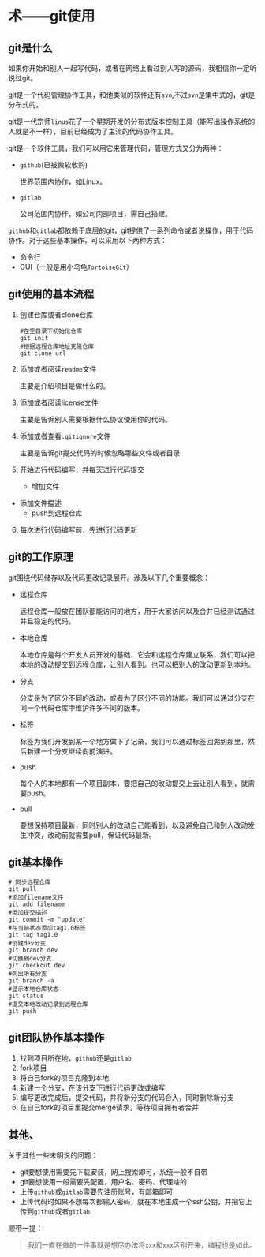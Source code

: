 # 术——git使用

## git是什么

如果你开始和别人一起写代码，或者在网络上看过别人写的源码，我相信你一定听说过git。

git是一个代码管理协作工具，和他类似的软件还有`svn`,不过`svn`是集中式的，git是分布式的。

git是一代宗师`linus`花了一个星期开发的分布式版本控制工具（能写出操作系统的人就是不一样），目前已经成为了主流的代码协作工具。

git是一个软件工具，我们可以用它来管理代码，管理方式又分为两种：

- `github`(已被微软收购)

  世界范围内协作，如Linux。

- `gitlab`

  公司范围内协作，如公司内部项目，需自己搭建。

`github`和`gitlab`都依赖于底层的git，git提供了一系列命令或者说操作，用于代码协作。对于这些基本操作，可以采用以下两种方式：

- 命令行
- GUI（一般是用小乌龟`TortoiseGit`）

## git使用的基本流程

1. 创建仓库或者clone仓库

   ```shell
   #在空目录下初始化仓库
   git init
   #根据远程仓库地址克隆仓库
   git clone url
   ```

2. 添加或者阅读`readme`文件

   主要是介绍项目是做什么的。

3. 添加或者阅读license文件

   主要是告诉别人需要根据什么协议使用你的代码。

4. 添加或者查看`.gitignore`文件

   主要是告诉git提交代码的时候忽略哪些文件或者目录

5. 开始进行代码编写，并每天进行代码提交

   - 增加文件
- 添加文件描述
   - push到远程仓库

6. 每次进行代码编写前，先进行代码更新

## git的工作原理

git围绕代码储存以及代码更改记录展开。涉及以下几个重要概念：

- 远程仓库

  远程仓库一般放在团队都能访问的地方，用于大家访问以及合并已经测试通过并且稳定的代码。

- 本地仓库

  本地仓库是每个开发人员开发的基础，它会和远程仓库建立联系，我们可以把本地的改动提交到远程仓库，让别人看到。也可以把别人的改动更新到本地。

- 分支

  分支是为了区分不同的改动，或者为了区分不同的功能。我们可以通过分支在同一个代码仓库中维护许多不同的版本。

- 标签

  标签为我们开发到某一个地方做下了记录，我们可以通过标签回溯到那里，然后新建一个分支继续向前演进。

- push

  每个人的本地都有一个项目副本，要把自己的改动提交上去让别人看到，就需要push。

- pull

  要想保持项目最新，同时别人的改动自己能看到，以及避免自己和别人改动发生冲突，改动前就需要pull，保证代码最新。

## git基本操作

```shell
# 同步远程仓库
git pull
#添加filename文件
git add filename
#添加提交描述
git commit -m "update"
#在当前状态添加tag1.0标签
git tag tag1.0
#创建dev分支
git branch dev
#切换到dev分支
git checkout dev
#列出所有分支
git branch -a
#显示本地仓库状态
git status
#提交本地改动记录到远程仓库
git push
```



## git团队协作基本操作

1. 找到项目所在地，`github`还是`gitlab`
2. fork项目
3. 将自己fork的项目克隆到本地
4. 新建一个分支，在该分支下进行代码更改或编写
5. 编写更改完成后，提交代码，并将新分支的代码合入，同时删除新分支
6. 在自己fork的项目里提交merge请求，等待项目拥有者合并

## 其他、

关于其他一些未明说的问题：

- git要想使用需要先下载安装，网上搜索即可，系统一般不自带
- git要想使用一般需要先配置，用户名、密码、代理啥的
- 上传`github`或`gitlab`需要先注册账号，有邮箱即可
- 上传代码时如果不想每次都输入密码，就在本地生成一个ssh公钥，并把它上传到`github`或者`gitlab`

顺带一提：

> 我们一直在做的一件事就是想尽办法将`xxx`和`xxx`区别开来，编程也是如此。
